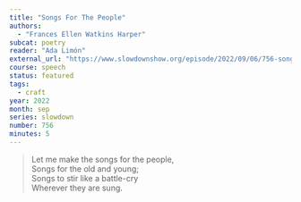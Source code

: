 ```yaml
---
title: "Songs For The People"
authors:
  - "Frances Ellen Watkins Harper"
subcat: poetry
reader: "Ada Limón"
external_url: "https://www.slowdownshow.org/episode/2022/09/06/756-songs-for-the-people"
course: speech
status: featured
tags:
  - craft
year: 2022
month: sep
series: slowdown
number: 756
minutes: 5
---
```


> Let me make the songs for the people,  
Songs for the old and young;  
Songs to stir like a battle-cry  
Wherever they are sung.  
